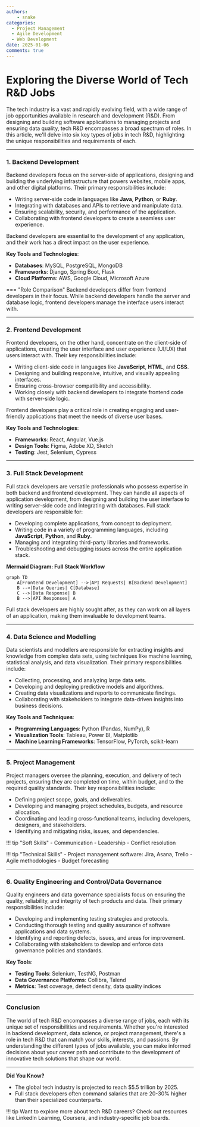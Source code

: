 ```yaml
---
authors: 
    - snake
categories:
  - Project Management
  - Agile Development
  - Web Development
date: 2025-01-06
comments: true
---
```



# Exploring the Diverse World of Tech R&D Jobs

The tech industry is a vast and rapidly evolving field, with a wide range of job opportunities available in research and development (R&D). From designing and building software applications to managing projects and ensuring data quality, tech R&D encompasses a broad spectrum of roles. In this article, we'll delve into six key types of jobs in tech R&D, highlighting the unique responsibilities and requirements of each.


<!-- more -->


---

### 1. Backend Development

Backend developers focus on the server-side of applications, designing and building the underlying infrastructure that powers websites, mobile apps, and other digital platforms. Their primary responsibilities include:

* Writing server-side code in languages like **Java**, **Python**, or **Ruby**.
* Integrating with databases and APIs to retrieve and manipulate data.
* Ensuring scalability, security, and performance of the application.
* Collaborating with frontend developers to create a seamless user experience.

Backend developers are essential to the development of any application, and their work has a direct impact on the user experience.

**Key Tools and Technologies**:

- **Databases**: MySQL, PostgreSQL, MongoDB
- **Frameworks**: Django, Spring Boot, Flask
- **Cloud Platforms**: AWS, Google Cloud, Microsoft Azure

=== "Role Comparison"
    Backend developers differ from frontend developers in their focus. While backend developers handle the server and database logic, frontend developers manage the interface users interact with.

---

### 2. Frontend Development

Frontend developers, on the other hand, concentrate on the client-side of applications, creating the user interface and user experience (UI/UX) that users interact with. Their key responsibilities include:

* Writing client-side code in languages like **JavaScript**, **HTML**, and **CSS**.
* Designing and building responsive, intuitive, and visually appealing interfaces.
* Ensuring cross-browser compatibility and accessibility.
* Working closely with backend developers to integrate frontend code with server-side logic.

Frontend developers play a critical role in creating engaging and user-friendly applications that meet the needs of diverse user bases.

**Key Tools and Technologies**:

- **Frameworks**: React, Angular, Vue.js
- **Design Tools**: Figma, Adobe XD, Sketch
- **Testing**: Jest, Selenium, Cypress

---

### 3. Full Stack Development

Full stack developers are versatile professionals who possess expertise in both backend and frontend development. They can handle all aspects of application development, from designing and building the user interface to writing server-side code and integrating with databases. Full stack developers are responsible for:

* Developing complete applications, from concept to deployment.
* Writing code in a variety of programming languages, including **JavaScript**, **Python**, and **Ruby**.
* Managing and integrating third-party libraries and frameworks.
* Troubleshooting and debugging issues across the entire application stack.

**Mermaid Diagram: Full Stack Workflow**
```mermaid
graph TD
    A[Frontend Development] -->|API Requests| B[Backend Development]
    B -->|Data Queries| C[Database]
    C -->|Data Response| B
    B -->|API Responses| A
```

Full stack developers are highly sought after, as they can work on all layers of an application, making them invaluable to development teams.

---

### 4. Data Science and Modelling

Data scientists and modellers are responsible for extracting insights and knowledge from complex data sets, using techniques like machine learning, statistical analysis, and data visualization. Their primary responsibilities include:

* Collecting, processing, and analyzing large data sets.
* Developing and deploying predictive models and algorithms.
* Creating data visualizations and reports to communicate findings.
* Collaborating with stakeholders to integrate data-driven insights into business decisions.

**Key Tools and Techniques**:

- **Programming Languages**: Python (Pandas, NumPy), R
- **Visualization Tools**: Tableau, Power BI, Matplotlib
- **Machine Learning Frameworks**: TensorFlow, PyTorch, scikit-learn

---

### 5. Project Management

Project managers oversee the planning, execution, and delivery of tech projects, ensuring they are completed on time, within budget, and to the required quality standards. Their key responsibilities include:

* Defining project scope, goals, and deliverables.
* Developing and managing project schedules, budgets, and resource allocation.
* Coordinating and leading cross-functional teams, including developers, designers, and stakeholders.
* Identifying and mitigating risks, issues, and dependencies.

!!! tip "Soft Skills"
    - Communication
    - Leadership
    - Conflict resolution

!!! tip "Technical Skills"
    - Project management software: Jira, Asana, Trello
    - Agile methodologies
    - Budget forecasting

---

### 6. Quality Engineering and Control/Data Governance

Quality engineers and data governance specialists focus on ensuring the quality, reliability, and integrity of tech products and data. Their primary responsibilities include:

* Developing and implementing testing strategies and protocols.
* Conducting thorough testing and quality assurance of software applications and data systems.
* Identifying and reporting defects, issues, and areas for improvement.
* Collaborating with stakeholders to develop and enforce data governance policies and standards.

**Key Tools**:

- **Testing Tools**: Selenium, TestNG, Postman
- **Data Governance Platforms**: Collibra, Talend
- **Metrics**: Test coverage, defect density, data quality indices

---

### Conclusion

The world of tech R&D encompasses a diverse range of jobs, each with its unique set of responsibilities and requirements. Whether you're interested in backend development, data science, or project management, there's a role in tech R&D that can match your skills, interests, and passions. By understanding the different types of jobs available, you can make informed decisions about your career path and contribute to the development of innovative tech solutions that shape our world.

---

**Did You Know?**
- The global tech industry is projected to reach $5.5 trillion by 2025.
- Full stack developers often command salaries that are 20-30% higher than their specialized counterparts.

!!! tip 
    Want to explore more about tech R&D careers? Check out resources like LinkedIn Learning, Coursera, and industry-specific job boards.
